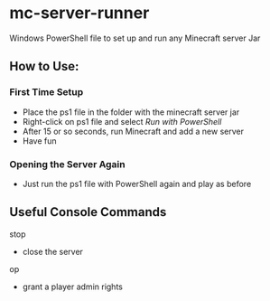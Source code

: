 # mc-server-runner
Windows PowerShell file to set up and run any Minecraft server Jar

## How to Use:
### First Time Setup
- Place the ps1 file in the folder with the minecraft server jar
- Right-click on ps1 file and select *Run with PowerShell*
- After 15 or so seconds, run Minecraft and add a new server
- Have fun
### Opening the Server Again
- Just run the ps1 file with PowerShell again and play as before

## Useful Console Commands
stop
- close the server

op <user>
- grant a player admin rights

